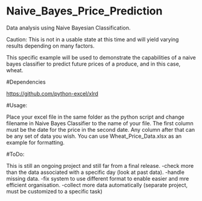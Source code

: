 # Naive_Bayes_Price_Prediction
Data analysis using Naive Bayesian Classification.

Caution: This is not in a usable state at this time and will yield varying results depending on many factors.

This specific example will be used to demonstrate the capabilities of a naive bayes classifier to predict future prices of a produce, and in this case, wheat.

#Dependencies

https://github.com/python-excel/xlrd

#Usage:

Place your excel file in the same folder as the python script and change filename in Naive Bayes Classifier to the name of your file.
The first column must be the date for the price in the second date. Any column after that can be any set of data you wish. You can use Wheat_Price_Data.xlsx as an example for formatting.

#ToDo:

This is still an ongoing project and still far from a final release.
-check more than the data associated with a specific day (look at past data).
-handle missing data.
-fix system to use different format to enable easier and mre efficient organisation.
-collect more data automatically (separate project, must be customized to a specific task)
